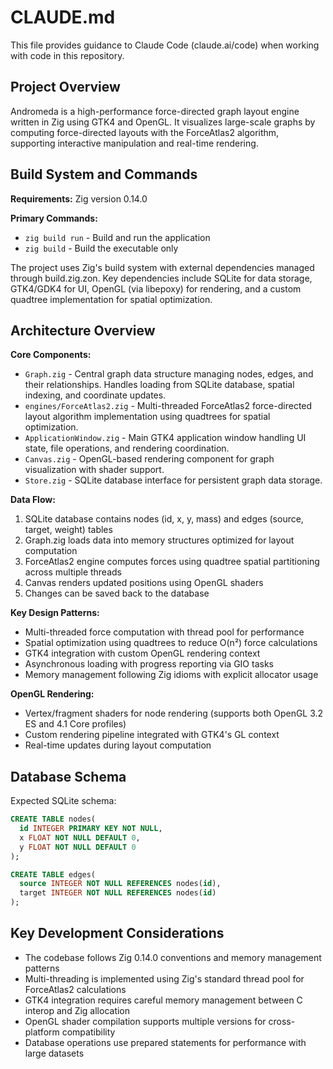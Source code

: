 # CLAUDE.md

This file provides guidance to Claude Code (claude.ai/code) when working with code in this repository.

## Project Overview

Andromeda is a high-performance force-directed graph layout engine written in Zig using GTK4 and OpenGL. It visualizes large-scale graphs by computing force-directed layouts with the ForceAtlas2 algorithm, supporting interactive manipulation and real-time rendering.

## Build System and Commands

**Requirements:** Zig version 0.14.0

**Primary Commands:**
- `zig build run` - Build and run the application
- `zig build` - Build the executable only

The project uses Zig's build system with external dependencies managed through build.zig.zon. Key dependencies include SQLite for data storage, GTK4/GDK4 for UI, OpenGL (via libepoxy) for rendering, and a custom quadtree implementation for spatial optimization.

## Architecture Overview

**Core Components:**
- `Graph.zig` - Central graph data structure managing nodes, edges, and their relationships. Handles loading from SQLite database, spatial indexing, and coordinate updates.
- `engines/ForceAtlas2.zig` - Multi-threaded ForceAtlas2 force-directed layout algorithm implementation using quadtrees for spatial optimization.
- `ApplicationWindow.zig` - Main GTK4 application window handling UI state, file operations, and rendering coordination.
- `Canvas.zig` - OpenGL-based rendering component for graph visualization with shader support.
- `Store.zig` - SQLite database interface for persistent graph data storage.

**Data Flow:**
1. SQLite database contains nodes (id, x, y, mass) and edges (source, target, weight) tables
2. Graph.zig loads data into memory structures optimized for layout computation
3. ForceAtlas2 engine computes forces using quadtree spatial partitioning across multiple threads
4. Canvas renders updated positions using OpenGL shaders
5. Changes can be saved back to the database

**Key Design Patterns:**
- Multi-threaded force computation with thread pool for performance
- Spatial optimization using quadtrees to reduce O(n²) force calculations
- GTK4 integration with custom OpenGL rendering context
- Asynchronous loading with progress reporting via GIO tasks
- Memory management following Zig idioms with explicit allocator usage

**OpenGL Rendering:**
- Vertex/fragment shaders for node rendering (supports both OpenGL 3.2 ES and 4.1 Core profiles)
- Custom rendering pipeline integrated with GTK4's GL context
- Real-time updates during layout computation

## Database Schema

Expected SQLite schema:
```sql
CREATE TABLE nodes(
  id INTEGER PRIMARY KEY NOT NULL,
  x FLOAT NOT NULL DEFAULT 0,
  y FLOAT NOT NULL DEFAULT 0
);

CREATE TABLE edges(
  source INTEGER NOT NULL REFERENCES nodes(id),
  target INTEGER NOT NULL REFERENCES nodes(id)
);
```

## Key Development Considerations

- The codebase follows Zig 0.14.0 conventions and memory management patterns
- Multi-threading is implemented using Zig's standard thread pool for ForceAtlas2 calculations
- GTK4 integration requires careful memory management between C interop and Zig allocation
- OpenGL shader compilation supports multiple versions for cross-platform compatibility
- Database operations use prepared statements for performance with large datasets